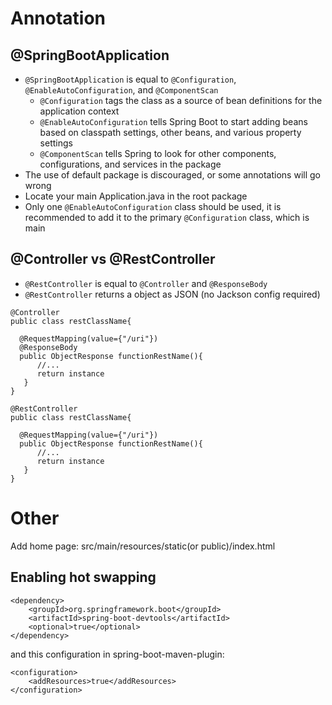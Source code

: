 # Annotation
## @SpringBootApplication
* `@SpringBootApplication` is equal to `@Configuration`, `@EnableAutoConfiguration`, and `@ComponentScan`
	* `@Configuration` tags the class as a source of bean definitions for the application context
	* `@EnableAutoConfiguration` tells Spring Boot to start adding beans based on classpath settings, other beans, and various property settings
	* `@ComponentScan` tells Spring to look for other components, configurations, and services in the package
* The use of default package is discouraged, or some annotations will go wrong
* Locate your main Application.java in the root package
* Only one `@EnableAutoConfiguration` class should be used, it is recommended to add it to the primary `@Configuration` class, which is main

## @Controller vs @RestController
* `@RestController` is equal to `@Controller` and `@ResponseBody`
* `@RestController` returns a object as JSON (no Jackson config required)
```
@Controller
public class restClassName{

  @RequestMapping(value={"/uri"})
  @ResponseBody
  public ObjectResponse functionRestName(){
      //...
      return instance
   }
}
```
```
@RestController
public class restClassName{

  @RequestMapping(value={"/uri"})
  public ObjectResponse functionRestName(){
      //...
      return instance
   }
}
```

# Other

Add home page: src/main/resources/static(or public)/index.html


## Enabling hot swapping
```
<dependency>
    <groupId>org.springframework.boot</groupId>
    <artifactId>spring-boot-devtools</artifactId>
    <optional>true</optional>
</dependency>
```
and this configuration in spring-boot-maven-plugin:
```
<configuration>
    <addResources>true</addResources>
</configuration>
```
